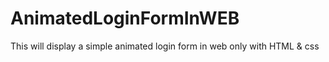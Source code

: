# AnimatedLoginFormInWEB
This will display a simple animated login form in web only with HTML &amp; css
